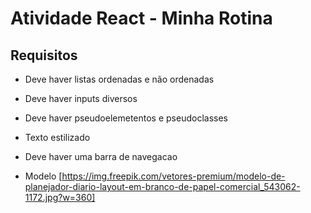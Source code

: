 # Atividade React - Minha Rotina

## Requisitos
* Deve haver listas ordenadas e não ordenadas
* Deve haver inputs diversos
* Deve haver pseudoelemetentos e pseudoclasses
* Texto estilizado
* Deve haver uma barra de navegacao

* Modelo [https://img.freepik.com/vetores-premium/modelo-de-planejador-diario-layout-em-branco-de-papel-comercial_543062-1172.jpg?w=360]